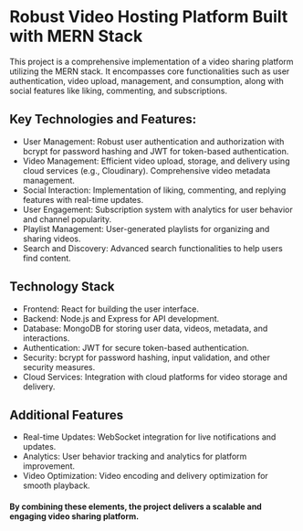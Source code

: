 # Robust Video Hosting Platform Built with MERN Stack

This project is a comprehensive implementation of a video sharing platform utilizing the MERN stack. It encompasses core functionalities such as user authentication, video upload, management, and consumption, along with social features like liking, commenting, and subscriptions.

## Key Technologies and Features:

- User Management: Robust user authentication and authorization with bcrypt for password hashing and JWT for token-based authentication.
- Video Management: Efficient video upload, storage, and delivery using cloud services (e.g., Cloudinary). Comprehensive video metadata management.
- Social Interaction: Implementation of liking, commenting, and replying features with real-time updates.
- User Engagement: Subscription system with analytics for user behavior and channel popularity.
- Playlist Management: User-generated playlists for organizing and sharing videos.
- Search and Discovery: Advanced search functionalities to help users find content.

## Technology Stack

- Frontend: React for building the user interface.
- Backend: Node.js and Express for API development.
- Database: MongoDB for storing user data, videos, metadata, and interactions.
- Authentication: JWT for secure token-based authentication.
- Security: bcrypt for password hashing, input validation, and other security measures.
- Cloud Services: Integration with cloud platforms for video storage and delivery.

## Additional Features

- Real-time Updates: WebSocket integration for live notifications and updates.
- Analytics: User behavior tracking and analytics for platform improvement.
- Video Optimization: Video encoding and delivery optimization for smooth playback.

#### By combining these elements, the project delivers a scalable and engaging video sharing platform.
